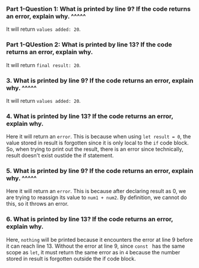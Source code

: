### Part 1-Question 1: What is printed by line 9? If the code returns an error, explain why. ^^^^^

It will return `values added: 20`.

### Part 1-QUestion 2: What is printed by line 13? If the code returns an error, explain why. 

It will return `final result: 20`.

### 3. What is printed by line 9? If the code returns an error, explain why. ^^^^^

It will return `values added: 20`.

### 4. What is printed by line 13? If the code returns an error, explain why. 

Here it will return an `error`. This is because when using `let result = 0`, the value stored in result is forgotten since it is only local to the `if` code block. So, when trying to print out the result, there is an error since technically, result doesn't exist oustide the if statement. 

### 5. What is printed by line 9? If the code returns an error, explain why. ^^^^^

Here it will return an `error`. This is because after declaring result as 0, we are trying to reassign its value to `num1 + num2`. By definition, we cannot do this, so it throws an error.

### 6. What is printed by line 13? If the code returns an error, explain why. 

Here, `nothing` will be printed because it encounters the error at line 9 before it can reach line 13. Without the error at line 9, since `const ` has the same scope as `let`, it must return the same error as in `4` because the number stored in result is forgotten outside the if code block. 
